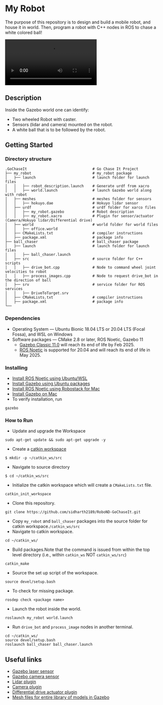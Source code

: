 # My Robot
The purpose of this repository is to design and build a mobile robot, and house it in world. 
Then, program a robot with C++ nodes in ROS to chase a white colored ball!

<video controls src="go_chase_it.mp4" title="Title"></video>

## Description
Inside the Gazebo world one can identify:

* Two wheeled Robot with caster.
* Sensors (lidar and camera) mounted on the robot.
* A white ball that is to be followed by the robot.

## Getting Started

### Directory structure
    .GoChaseIt                              # Go Chase It Project
    ├── my_robot                            # my_robot package                   
    │   ├── launch                          # launch folder for launch files   
    │   │   ├── robot_description.launch    # Generate urdf from xacro
    │   │   ├── world.launch                # launch Gazebo world along with robot
    │   ├── meshes                          # meshes folder for sensors
    │   │   ├── hokuyo.dae                  # Hokuyo lidar sensor
    │   ├── urdf                            # urdf folder for xarco files
    │   │   ├── my_robot.gazebo             # Robot description
    │   │   ├── my_robot.xacro              # Plugin for sensor/actuator (Camera/Hokuyo lidar/Differential drive)
    │   ├── world                           # world folder for world files
    │   │   ├── office.world
    │   ├── CMakeLists.txt                  # compiler instructions
    │   ├── package.xml                     # package info
    ├── ball_chaser                         # ball_chaser package                   
    │   ├── launch                          # launch folder for launch files   
    │   │   ├── ball_chaser.launch
    │   ├── src                             # source folder for C++ scripts
    │   │   ├── drive_bot.cpp               # Node to command wheel joint velocities to robot
    │   │   ├── process_images.cpp          # Node to request drive_bot in the direction of ball
    │   ├── srv                             # service folder for ROS services
    │   │   ├── DriveToTarget.srv
    │   ├── CMakeLists.txt                  # compiler instructions
    │   ├── package.xml                     # package info                  
    └──                          

### Dependencies

* Operating System — Ubuntu Bionic 18.04 LTS or 20.04 LTS (Focal Fossa), and WSL on Windows
* Software packages — CMake 2.8 or later, ROS Noetic, Gazebo 11
    * [Gazebo Classic 11.0](https://classic.gazebosim.org/) will reach its end of life by Feb 2025.
    * [ROS Noetic](https://wiki.ros.org/noetic) is supported for 20.04 and will reach its end of life in May 2025.

### Installing

* [Install ROS Noetic using Ubuntu/WSL](https://wiki.ros.org/noetic/Installation/Ubuntu)
* [Install Gazebo using Ubuntu packages](https://classic.gazebosim.org/tutorials?tut=install_ubuntu)
* [Install ROS Noetic using Robostack for Mac](https://robostack.github.io/GettingStarted.html)
* [Install Gazebo on Mac](https://classic.gazebosim.org/tutorials?tut=install_on_mac&cat=install)
* To verify installation, run
```
gazebo
```

### How to Run
* Update and upgrade the Workspace
```
sudo apt-get update && sudo apt-get upgrade -y
```
* Create a [catkin workspace](https://wiki.ros.org/catkin/conceptual_overview)
```
$ mkdir -p ~/catkin_ws/src
```
* Navigate to source directory
```
$ cd ~/catkin_ws/src
```
* Initialize the catkin workspace which will create a ```CMakeLists.txt``` file.
```
catkin_init_workspace
```
* Clone this repository.
```
git clone https://github.com/sidharth2189/RoboND-GoChaseIt.git
```
* Copy ```my_robot``` and ```ball_chaser``` packages into the source folder for catkin workspace.```/catkin_ws/src```
* Navigate to catkin workspace.
```
cd ~/catkin_ws/
```
* Build packages.Note that the command is issued from within the top level directory (i.e., within ```catkin_ws``` NOT ```catkin_ws/src```) 
```
catkin_make
```
* Source the set up script of the workspace. 
```
source devel/setup.bash
```
* To check for missing package.
```
rosdep check <package name>
```
* Launch the robot inside the world.
```
roslaunch my_robot world.launch
```
* Run ```drive_bot``` and ```process_image``` nodes in another terminal.
```
cd ~/catkin_ws/
source devel/setup.bash
roslaunch ball_chaser ball_chaser.launch
```

## Useful links

* [Gazebo laser sensor](https://classic.gazebosim.org/tutorials?tut=ros_gzplugins#Laser)
* [Gazebo camera sensor](https://classic.gazebosim.org/tutorials?tut=ros_gzplugins#Camera)
* [Lidar plugin](https://github.com/gazebosim/gazebo-classic/blob/gazebo11/plugins/RayPlugin.cc)
* [Camera plugin](https://github.com/gazebosim/gazebo-classic/blob/gazebo11/plugins/CameraPlugin.cc)
* [Differential drive actuator plugin](https://github.com/gazebosim/gazebo-classic/blob/gazebo11/plugins/DiffDrivePlugin.cc)
* [Mesh files for entire library of models in Gazebo](http://models.gazebosim.org/)
